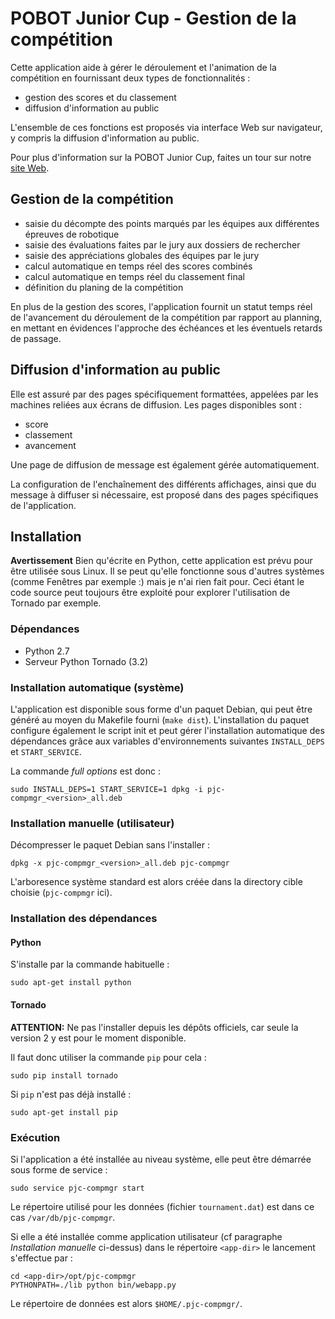 POBOT Junior Cup - Gestion de la compétition
============================================

Cette application aide à gérer le déroulement et l'animation de la compétition en fournissant
deux types de fonctionnalités :

* gestion des scores et du classement
* diffusion d'information au public

L'ensemble de ces fonctions est proposés via interface Web sur navigateur, y compris la diffusion
d'information au public.

Pour plus d'information sur la POBOT Junior Cup, faites un tour sur notre
[site Web](http://www.pobot.org/-POBOT-Junior-Cup-.html).

Gestion de la compétition
-------------------------

* saisie du décompte des points marqués par les équipes aux différentes épreuves de robotique
* saisie des évaluations faites par le jury aux dossiers de rechercher
* saisie des appréciations globales des équipes par le jury
* calcul automatique en temps réel des scores combinés
* calcul automatique en temps réel du classement final
* définition du planing de la compétition

En plus de la gestion des scores, l'application fournit un statut temps réel de l'avancement du déroulement
de la compétition par rapport au planning, en mettant en évidences l'approche des échéances et les éventuels
retards de passage.

Diffusion d'information au public
---------------------------------

Elle est assuré par des pages spécifiquement formattées, appelées par les machines reliées aux écrans de diffusion.
Les pages disponibles sont :
* score
* classement
* avancement

Une page de diffusion de message est également gérée automatiquement.

La configuration de l'enchaînement des différents affichages, ainsi que du message à diffuser si nécessaire,
est proposé dans des pages spécifiques de l'application.

Installation
------------

**Avertissement** Bien qu'écrite en Python, cette application est prévu pour être utilisée sous Linux. Il se peut
qu'elle fonctionne sous d'autres systèmes (comme Fenêtres par exemple :) mais je n'ai rien fait pour. Ceci étant le
code source peut toujours être exploité pour explorer l'utilisation de Tornado par exemple.

### Dépendances

* Python 2.7
* Serveur Python Tornado (3.2)

### Installation automatique (système)

L'application est disponible sous forme d'un paquet Debian, qui peut être généré au moyen du Makefile fourni
(`make dist`). L'installation du paquet configure également le script init et peut gérer
l'installation automatique des dépendances grâce aux variables d'environnements suivantes `INSTALL_DEPS` et
`START_SERVICE`.

La commande *full options* est donc :

    sudo INSTALL_DEPS=1 START_SERVICE=1 dpkg -i pjc-compmgr_<version>_all.deb

### Installation manuelle (utilisateur)

Décompresser le paquet Debian sans l'installer :

    dpkg -x pjc-compmgr_<version>_all.deb pjc-compmgr

L'arboresence système standard est alors créée dans la directory cible choisie (`pjc-compmgr` ici).

### Installation des dépendances

#### Python

S'installe par la commande habituelle :

    sudo apt-get install python

#### Tornado

**ATTENTION:** Ne pas l'installer depuis les dépôts officiels, car seule la version 2 y est pour le moment
disponible.

Il faut donc utiliser la commande `pip` pour cela :

    sudo pip install tornado

Si `pip` n'est pas déjà installé :

    sudo apt-get install pip

### Exécution

Si l'application a été installée au niveau système, elle peut être démarrée sous forme de service :

    sudo service pjc-compmgr start

Le répertoire utilisé pour les données (fichier `tournament.dat`) est dans ce cas `/var/db/pjc-compmgr`.

Si elle a été installée comme application utilisateur (cf paragraphe *Installation manuelle* ci-dessus) dans le
répertoire `<app-dir>` le lancement s'effectue par :

    cd <app-dir>/opt/pjc-compmgr
    PYTHONPATH=./lib python bin/webapp.py

Le répertoire de données est alors `$HOME/.pjc-compmgr/`.